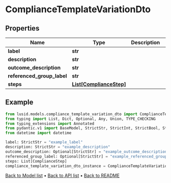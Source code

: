 # ComplianceTemplateVariationDto

## Properties
Name | Type | Description | Notes
------------ | ------------- | ------------- | -------------
**label** | **str** |  | 
**description** | **str** |  | 
**outcome_description** | **str** |  | [optional] 
**referenced_group_label** | **str** |  | [optional] 
**steps** | [**List[ComplianceStep]**](ComplianceStep.md) |  | 
## Example

```python
from lusid.models.compliance_template_variation_dto import ComplianceTemplateVariationDto
from typing import List, Dict, Optional, Any, Union, TYPE_CHECKING
from typing_extensions import Annotated
from pydantic.v1 import BaseModel, StrictStr, StrictInt, StrictBool, StrictFloat, StrictBytes, Field, validator, ValidationError, conlist, constr
from datetime import datetime

label: StrictStr = "example_label"
description: StrictStr = "example_description"
outcome_description: Optional[StrictStr] = "example_outcome_description"
referenced_group_label: Optional[StrictStr] = "example_referenced_group_label"
steps: List[ComplianceStep]
compliance_template_variation_dto_instance = ComplianceTemplateVariationDto(label=label, description=description, outcome_description=outcome_description, referenced_group_label=referenced_group_label, steps=steps)

```

[Back to Model list](../README.md#documentation-for-models) &#8226; [Back to API list](../README.md#documentation-for-api-endpoints) &#8226; [Back to README](../README.md)

